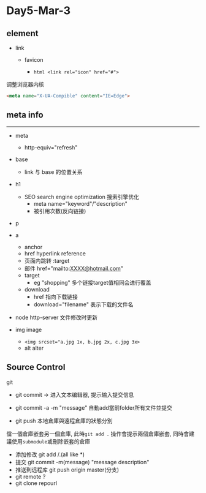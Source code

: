 # Day5-Mar-3

## element

* link
  * favicon
  
    * ```html <link rel="icon" href="#">```

调整浏览器内核

```html
<meta name="X-UA-Compible" content="IE=Edge">
```

## meta info

---

* meta
  * http-equiv="refresh"

* base
  * link 与 base 的位置关系

* h1
  * SEO search engine optimization 搜索引擎优化
    * meta name="keyword"/"description"
    * 被引用次数(反向链接)

* p
* a
  * anchor
  * href hyperlink reference
  * 页面内跳转 :target
  * 邮件 href="mailto:XXXX@hotmail.com"
  * target
    * eg "shopping" 多个链接target值相同会进行覆盖
  * download
    * href 指向下载链接
    * download="filename" 表示下载的文件名

* node http-server 文件修改时更新
* img image
  * `<img srcset="a.jpg 1x, b.jpg 2x, c.jpg 3x>`
  * alt alter

## Source Control

git

* git commit -> 进入文本编辑器, 提示输入提交信息

* git commit -a -m "message" 自動add當前folder所有文件並提交

* git push 本地倉庫與遠程倉庫的狀態分別

儅一個倉庫嵌套另一個倉庫, 此時`git add .` 操作會提示兩個倉庫嵌套, 同時會建議使用`submodule`或刪除嵌套的倉庫

* 添加修改 git add <filename>/.(all like *)
* 提交 git commit -m(message) "message description"
* 推送到远程库 git push origin master(分支)
*  git remote ?
*  git clone repourl